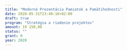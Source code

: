 ```yaml
---
title: "Moderná Prezentácia Pamiatok a Pamätihodnosti"
date: 2020-05-31T23:49:16+02:00
draft: true
program: "Stratégia a riadenie projektov"
amount: 19 150,00
status: ""
grant: 0
year: 2020
---
```


